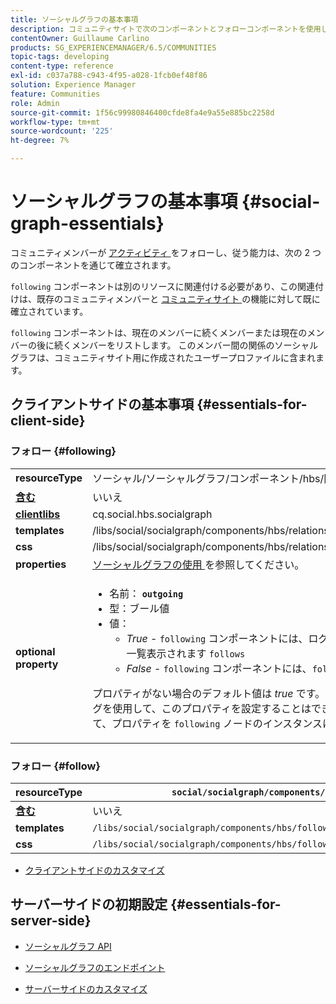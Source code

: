 ```yaml
---
title: ソーシャルグラフの基本事項
description: コミュニティサイトで次のコンポーネントとフォローコンポーネントを使用して、ソーシャルグラフの基本について説明します。
contentOwner: Guillaume Carlino
products: SG_EXPERIENCEMANAGER/6.5/COMMUNITIES
topic-tags: developing
content-type: reference
exl-id: c037a788-c943-4f95-a028-1fcb0ef48f86
solution: Experience Manager
feature: Communities
role: Admin
source-git-commit: 1f56c99980846400cfde8fa4e9a55e885bc2258d
workflow-type: tm+mt
source-wordcount: '225'
ht-degree: 7%

---
```


# ソーシャルグラフの基本事項  {#social-graph-essentials}

コミュニティメンバーが [ アクティビティ ](essentials-activities.md) をフォローし、従う能力は、次の 2 つのコンポーネントを通じて確立されます。

`following` コンポーネントは別のリソースに関連付ける必要があり、この関連付けは、既存のコミュニティメンバーと [ コミュニティサイト ](overview.md#communitiessites) の機能に対して既に確立されています。

`following` コンポーネントは、現在のメンバーに続くメンバーまたは現在のメンバーの後に続くメンバーをリストします。 このメンバー間の関係のソーシャルグラフは、コミュニティサイト用に作成されたユーザープロファイルに含まれます。

## クライアントサイドの基本事項 {#essentials-for-client-side}

### フォロー {#following}

<table>
 <tbody>
  <tr>
   <td> <strong>resourceType</strong></td>
   <td>ソーシャル/ソーシャルグラフ/コンポーネント/hbs/関係</td>
  </tr>
  <tr>
   <td> <a href="scf.md#add-or-include-a-communities-component"><strong> 含む </strong></a></td>
   <td>いいえ</td>
  </tr>
  <tr>
   <td> <a href="clientlibs.md"><strong>clientlibs</strong></a></td>
   <td>cq.social.hbs.socialgraph</td>
  </tr>
  <tr>
   <td> <strong>templates</strong></td>
   <td> /libs/social/socialgraph/components/hbs/relationships/relationships.hbs</td>
  </tr>
  <tr>
   <td> <strong>css</strong></td>
   <td> /libs/social/socialgraph/components/hbs/relationships/clientlibs/relationships.css</td>
  </tr>
  <tr>
   <td><strong> properties</strong></td>
   <td><a href="socialgraph.md"> ソーシャルグラフの使用 </a> を参照してください。</td>
  </tr>
  <tr>
   <td><strong> optional<br /> property</strong></td>
   <td>
    <ul>
     <li>名前： <strong><code>outgoing</code></strong></li>
     <li>型：ブール値</li>
     <li>値：<br />
      <ul>
       <li><i>True </i> - <code>following</code> コンポーネントには、ログインメンバーであるメンバーが一覧表示されます <code>follows</code></li>
       <li><i>False </i> - <code>following</code> コンポーネントには、<code>follow </code> サインイン メンバー</li>
      </ul> </li>
    </ul> <p>プロパティがない場合のデフォルト値は <i>true</i> です。 オーサーモードで編集ダイアログを使用して、このプロパティを設定することはできません。 <a href="../../help/sites-developing/developing-with-crxde-lite.md">CRXDE|Lite</a> を使用して、プロパティを <code>following</code> ノードのインスタンスに追加する必要があります。</p> </td>
  </tr>
 </tbody>
</table>

### フォロー {#follow}

| **resourceType** | `social/socialgraph/components/hbs/following` |
|---|---|
| [**含む**](scf.md#add-or-include-a-communities-component) | いいえ |
| **templates** | `/libs/social/socialgraph/components/hbs/following/following.hbs` |
| **css** | `/libs/social/socialgraph/components/hbs/following/clientlibs/following.css` |

* [クライアントサイドのカスタマイズ](client-customize.md)

## サーバーサイドの初期設定 {#essentials-for-server-side}

* [ ソーシャルグラフ API](https://developer.adobe.com/experience-manager/reference-materials/6-5/javadoc/com/adobe/cq/social/graph/client/api/package-frame.html)

* [ ソーシャルグラフのエンドポイント ](https://developer.adobe.com/experience-manager/reference-materials/6-5/javadoc/com/adobe/cq/social/graph/client/endpoint/package-frame.html)

* [サーバーサイドのカスタマイズ](server-customize.md)
